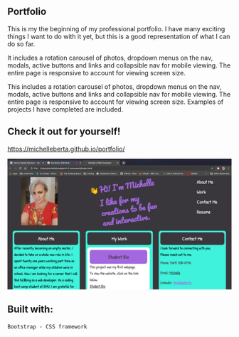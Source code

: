 ## Portfolio

This is my the beginning of my professional portfolio. I have many exciting things I want to do with it yet, but this is a good representation of what I can do so far.

It includes a rotation carousel of photos, dropdown menus on the nav, modals, active buttons and links and collapsible nav for mobile viewing. The entire page is responsive to account for viewing screen size.

This includes a rotation carousel of photos, dropdown menus on the nav, modals, active buttons and links and collapsible nav for mobile viewing. The entire page is responsive to account for viewing screen size. Examples of projects I have completed are included.

## Check it out for yourself!
https://michelleberta.github.io/portfolio/

![portfolio](assets/images/screenshot-of-portfolio.png)

## Built with:
```
Bootstrap - CSS framework
```

